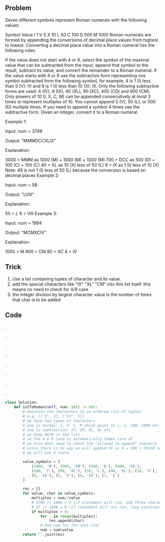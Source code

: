## Problem

Seven different symbols represent Roman numerals with the following values:

Symbol	Value
I	1
V	5
X	10
L	50
C	100
D	500
M	1000
Roman numerals are formed by appending the conversions of decimal place values from highest to lowest. Converting a decimal place value into a Roman numeral has the following rules:

If the value does not start with 4 or 9, select the symbol of the maximal value that can be subtracted from the input, append that symbol to the result, subtract its value, and convert the remainder to a Roman numeral.
If the value starts with 4 or 9 use the subtractive form representing one symbol subtracted from the following symbol, for example, 4 is 1 (I) less than 5 (V): IV and 9 is 1 (I) less than 10 (X): IX. Only the following subtractive forms are used: 4 (IV), 9 (IX), 40 (XL), 90 (XC), 400 (CD) and 900 (CM).
Only powers of 10 (I, X, C, M) can be appended consecutively at most 3 times to represent multiples of 10. You cannot append 5 (V), 50 (L), or 500 (D) multiple times. If you need to append a symbol 4 times use the subtractive form.
Given an integer, convert it to a Roman numeral.

Example 1:

Input: num = 3749

Output: "MMMDCCXLIX"

Explanation:

3000 = MMM as 1000 (M) + 1000 (M) + 1000 (M)
 700 = DCC as 500 (D) + 100 (C) + 100 (C)
  40 = XL as 10 (X) less of 50 (L)
   9 = IX as 1 (I) less of 10 (X)
Note: 49 is not 1 (I) less of 50 (L) because the conversion is based on decimal places
Example 2:

Input: num = 58

Output: "LVIII"

Explanation:

50 = L
 8 = VIII
Example 3:

Input: num = 1994

Output: "MCMXCIV"

Explanation:

1000 = M
 900 = CM
  90 = XC
   4 = IV


## Trick

1. Use a list containing tuples of character and its value.
2. add the special characters like "IX" "XL" "CM" into this list itself. this means no need to check for 4/9 case
3. the integer division by largest character value is the number of times that char is to be added

## Code

.

.

.

.

.

.

.

.
```python
class Solution:
    def intToRoman(self, num: int) -> str:
        # maintain the characters in an ordered list of tuples
        # e.g. [["I", 1], ["IV", 5]]
        # we have two types of characters
        # one is normal: I, V, C, M which point to 1, 5, 100, 1000 etc
        # one is subtractive: IV, CM, XC, XL etc.
        # we keep BOTH in the list
        # so the 4 & 9 case is automatically taken care of
        # we also dont need to check the "allowed to append" scenario
        # since there is no way we will append VV as X = 100 > 50+50 so
        # we will use X there.

        value_symbols = [
            (1000, 'M'), (900, 'CM'), (500, 'D'), (400, 'CD'),
            (100, 'C'), (90, 'XC'), (50, 'L'), (40, 'XL'), (10, 'X'),
            (9, 'IX'), (5, 'V'), (4, 'IV'), (1, 'I')
        ]

        res = []
        for value, char in value_symbols:
            multiples = num//value
            # 3749 // 1000 = 3 (if statement will run, add three characters)
            # 57 // 1000 = 0 (if statement will not run, loop continues)
            if multiples > 0:
                for _ in range(multiples):
                    res.append(char)
                # mod num for the next iter
                num = num%value
        return "".join(res)
```